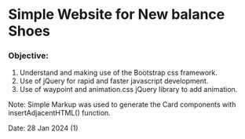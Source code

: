 # Simple Website for New balance Shoes

### Objective:

1. Understand and making use of the Bootstrap css framework.
2. Use of jQuery for rapid and faster javascript development.
3. Use of waypoint and animation.css jQuery library to add animation.

Note: Simple Markup was used to generate the Card components with insertAdjacentHTML() function.

Date: 28 Jan 2024 (1)
